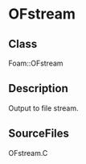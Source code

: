 # OFstream 
## Class
Foam::OFstream

## Description
Output to file stream.

## SourceFiles
OFstream.C

